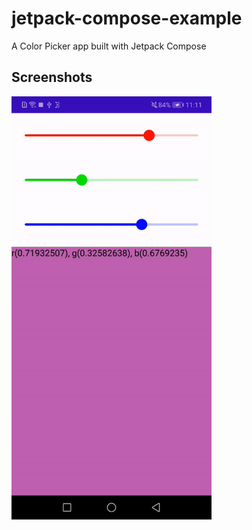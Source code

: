 # jetpack-compose-example
A Color Picker app built with Jetpack Compose

## Screenshots
<img src="screenshots/picker.gif" width="320">
